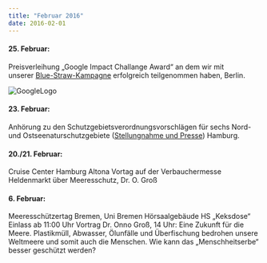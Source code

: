 ```yaml
---
title: "Februar 2016"
date: 2016-02-01
---
```


#### **25\. Februar:**

Preisverleihung „Google Impact Challange Award“ an dem wir mit unserer [Blue-Straw-Kampagne](https://www.deepwave.org/bluestraw-kampagne/) erfolgreich teilgenommen haben, Berlin.

![GoogleLogo](http://res.cloudinary.com/deepwave-org/image/upload/v1747245645/deepwave.org/GoogleLogo-1024x46.png)

#### **23\. Februar:**

Anhörung zu den Schutzgebietsverordnungsvorschlägen für sechs Nord- und Ostseenaturschutzgebiete ([Stellungnahme und Presse](https://www.deepwave.org/deutschlands-meeresschutz-am-ende/)) Hamburg.

#### **20./21. Februar:**

Cruise Center Hamburg Altona Vortag auf der Verbauchermesse Heldenmarkt über Meeresschutz, Dr. O. Groß

#### **6\. Februar:**

Meeresschützertag Bremen, Uni Bremen Hörsaalgebäude HS „Keksdose“ Einlass ab 11:00 Uhr Vortrag Dr. Onno Groß, 14 Uhr: Eine Zukunft für die Meere. Plastikmüll, Abwasser, Ölunfälle und Überfischung bedrohen unsere Weltmeere und somit auch die Menschen. Wie kann das „Menschheitserbe“ besser geschützt werden?
